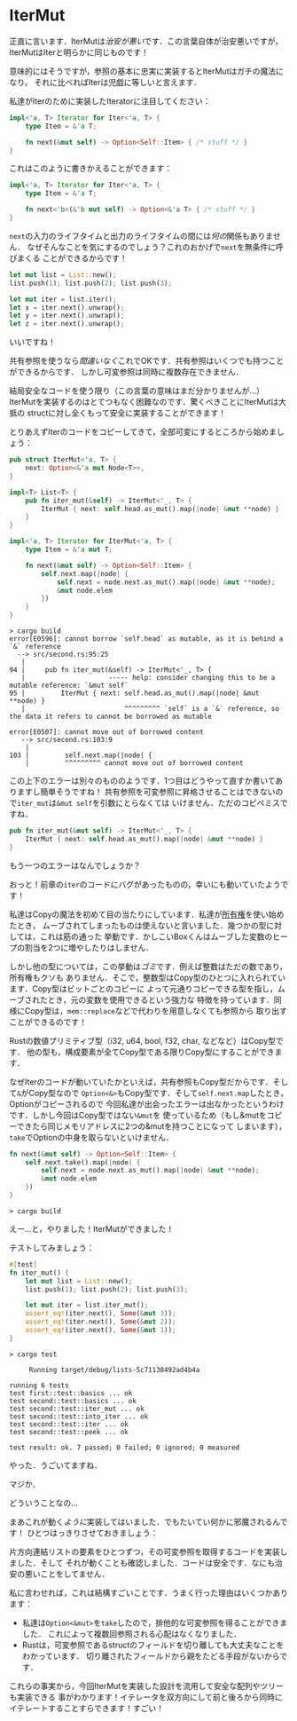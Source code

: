 # IterMut

正直に言います．IterMutは*治安が悪い*です．この言葉自体が治安悪いですが，
IterMutはIterと明らかに同じものです！

意味的にはそうですが，参照の基本に忠実に実装するとIterMutはガチの魔法になり，
それに比べればIterは児戯に等しいと言えます．

私達がIterのために実装したIteratorに注目してください：

```rust ,ignore
impl<'a, T> Iterator for Iter<'a, T> {
    type Item = &'a T;

    fn next(&mut self) -> Option<Self::Item> { /* stuff */ }
}
```

これはこのように書きかえることができます：

```rust ,ignore
impl<'a, T> Iterator for Iter<'a, T> {
    type Item = &'a T;

    fn next<'b>(&'b mut self) -> Option<&'a T> { /* stuff */ }
}
```

`next`の入力のライフタイムと出力のライフタイムの間には*何の*関係もありません．
なぜそんなことを気にするのでしょう？これのおかげで`next`を無条件に呼びまくる
ことができるからです！


```rust ,ignore
let mut list = List::new();
list.push(1); list.push(2); list.push(3);

let mut iter = list.iter();
let x = iter.next().unwrap();
let y = iter.next().unwrap();
let z = iter.next().unwrap();
```

いいですね！

共有参照を使うなら*間違いなく*これでOKです．共有参照はいくつでも持つことができるからです．
しかし可変参照は同時に複数存在できません．

結局安全なコードを使う限り（この言葉の意味はまだ分かりませんが...）
IterMutを実装するのはとてつもなく困難なのです．驚くべきことにIterMutは大抵の
structに対し全くもって安全に実装することができます！

とりあえずIterのコードをコピーしてきて，全部可変にするところから始めましょう：

```rust ,ignore
pub struct IterMut<'a, T> {
    next: Option<&'a mut Node<T>>,
}

impl<T> List<T> {
    pub fn iter_mut(&self) -> IterMut<'_, T> {
        IterMut { next: self.head.as_mut().map(|node| &mut **node) }
    }
}

impl<'a, T> Iterator for IterMut<'a, T> {
    type Item = &'a mut T;

    fn next(&mut self) -> Option<Self::Item> {
        self.next.map(|node| {
            self.next = node.next.as_mut().map(|node| &mut **node);
            &mut node.elem
        })
    }
}
```

```text
> cargo build
error[E0596]: cannot borrow `self.head` as mutable, as it is behind a `&` reference
  --> src/second.rs:95:25
   |
94 |     pub fn iter_mut(&self) -> IterMut<'_, T> {
   |                     ----- help: consider changing this to be a mutable reference: `&mut self`
95 |         IterMut { next: self.head.as_mut().map(|node| &mut **node) }
   |                         ^^^^^^^^^ `self` is a `&` reference, so the data it refers to cannot be borrowed as mutable

error[E0507]: cannot move out of borrowed content
   --> src/second.rs:103:9
    |
103 |         self.next.map(|node| {
    |         ^^^^^^^^^ cannot move out of borrowed content
```

この上下のエラーは別々のもののようです．1つ目はどうやって直すか書いてありますし簡単そうですね！
共有参照を可変参照に昇格させることはできないので`iter_mut`は`&mut self`を引数にとらなくては
いけません．ただのコピペミスですね．

```rust ,ignore
pub fn iter_mut(&mut self) -> IterMut<'_, T> {
    IterMut { next: self.head.as_mut().map(|node| &mut **node) }
}
```

もう一つのエラーはなんでしょうか？

おっと！前章の`iter`のコードにバグがあったものの，幸いにも動いていたようです！

私達はCopyの魔法を初めて目の当たりにしています．私達が[所有権][ownership]を使い始めたとき，
ムーブされてしまったものは使えないと言いました．幾つかの型に対しては，これは筋の通った
挙動です．かしこいBoxくんはムーブした変数のヒープの割当を2つに増やしたりはしません．

しかし他の型については，この挙動は*ゴミ*です．例えば整数はただの数であり，所有権もクソも
ありません．そこで，整数型はCopy型のひとつに入れられています．Copy型はビットごとのコピーに
よって元通りコピーできる型を指し，ムーブされたとき，元の変数を使用できるという強力な
特徴を持っています．同様にCopy型は，`mem::replace`などで代わりを用意しなくても参照から
取り出すことができるのです！

Rustの数値プリミティブ型（i32, u64, bool, f32, char, などなど）はCopy型です．
他の型も，構成要素が全てCopy型である限りCopy型にすることができます．

なぜIterのコードが動いていたかといえば，共有参照もCopy型だからです．そして`&`がCopy型なので
`Option<&>`もCopy型です．そして`self.next.map`したとき，Optionがコピーされるので
今回私達が出会ったエラーは出なかったというわけです．しかし今回はCopy型ではない`&mut`を
使っているため（もし&mutをコピーできたら同じメモリアドレスに2つの&mutを持つことになって
しまいます），`take`でOptionの中身を取らないといけません．


```rust ,ignore
fn next(&mut self) -> Option<Self::Item> {
    self.next.take().map(|node| {
        self.next = node.next.as_mut().map(|node| &mut **node);
        &mut node.elem
    })
}
```

```text
> cargo build

```

えー...と，やりました！IterMutができました！

テストしてみましょう：


```rust ,ignore
#[test]
fn iter_mut() {
    let mut list = List::new();
    list.push(1); list.push(2); list.push(3);

    let mut iter = list.iter_mut();
    assert_eq!(iter.next(), Some(&mut 3));
    assert_eq!(iter.next(), Some(&mut 2));
    assert_eq!(iter.next(), Some(&mut 1));
}
```

```text
> cargo test

     Running target/debug/lists-5c71138492ad4b4a

running 6 tests
test first::test::basics ... ok
test second::test::basics ... ok
test second::test::iter_mut ... ok
test second::test::into_iter ... ok
test second::test::iter ... ok
test second::test::peek ... ok

test result: ok. 7 passed; 0 failed; 0 ignored; 0 measured

```

やった．うごいてますね．

マジか．

どういうことなの...

まあこれが動く*ように*実装してはいました．でもたいてい何かに邪魔されるんです！
ひとつはっきりさせておきましょう：

片方向連結リストの要素をひとつずつ，その可変参照を取得するコードを実装しました．そして
それが動くことも確認しました．コードは安全です．なにも治安の悪いことをしてません．

私に言わせれば，これは結構すごいことです．うまく行った理由はいくつかあります：

* 私達は`Option<&mut>`を`take`したので，排他的な可変参照を得ることができました．
  これによって複数回参照される心配はなくなりました．
* Rustは，可変参照であるstructのフィールドを切り離しても大丈夫なことをわかっています．
  切り離されたフィールドから親をたどる手段がないからです．

これらの事実から，今回IterMutを実装した設計を流用して安全な配列やツリーも実装できる
事がわかります！イテレータを双方向にして前と後ろから同時にイテレートすることすらできます！すごい！

[ownership]: first-ownership.md
